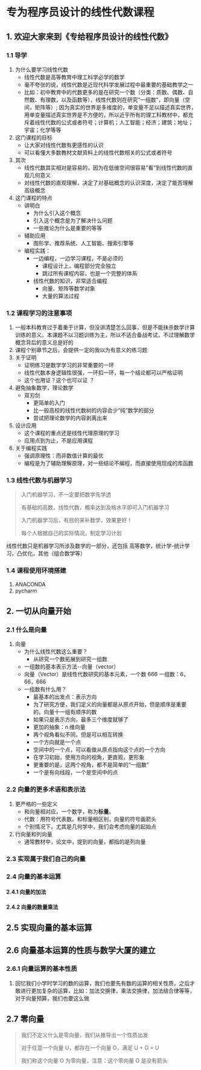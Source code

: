 # 专为程序员设计的线性代数课程

## 1. 欢迎大家来到《专给程序员设计的线性代数》

### 1.1 导学

1. 为什么要学习线性代数
   - 线性代数是高等教育中理工科学必学的数学
   - 毫不夸张的说，线性代数是近现代科学发展过程中最重要的基础教学之一
   - 比如：初中教育中的代数更多的是在研究一个数（分类：质数、偶数、自然数、有理数，以及函数等），线性代数则在研究“一组数”，即向量（空间，矩阵等）; 因为真实的世界是多维度的，单变量不足以描述真实世界，用单变量描述真实世界是不方便的，所以近乎所有的理工科教材中，都充斥着线性代数的公式或者符号；计算机；人工智能；经济；建筑；地址；宇宙；化学等等
2. 这门课程的目标
   - 让大家对线性代数有更感性的认识
   - 可以看懂大多数教材文献资料上的线性代数相关的公式或者符号
3. 其次
   - 线性代数其实相对是容易的，因为在低维空间很容易“看”到线性代数的直观几何意义
   - 对线性代数的直观理解，决定了对基础概念的认识深度，决定了能否理解高级概念
4. 这门课程的特点
   - 讲明白
     - 为什么引入这个概念
     - 引入这个概念是为了解决什么问题
     - 一些推论为什么是重要的等等
   - 辅助应用
     - 图形学、推荐系统、人工智能、搜索引擎等
   - 编程实践：
     - 一边编程，一边学习课程，不是必须的
       - 课程设计上，编程部分完全独立
       - 跳过所有课程内容，也是一个完整的体系
     - 线性代数的知识，非常适合编程
       - 向量、矩阵等数学对象
       - 大量的算法过程

### 1.2 课程学习的注意事项

1. 一般本科教育过于着重于计算，但没讲清楚怎么回事，但是不能抹杀数学计算训练的意义，本课题不以习题训练为主，所以不适合备战考试，不过理解数学概念背后的意义总是好的
2. 课程个别章节之后，会提供一定的我以为有意义的练习题
3. 关于证明
   - 证明练习是数学学习的非常重要的一环
   - 线性代数本身逻辑性很强，一环扣一环，每一个结论都可以严格证明
   - 这个也用证？这个也可以证 ？
4. 避免抽象数学，理论数学
   - 双刃剑
     - 更简单的入门
     - 比一般高校的线性代数树的内容会少“纯”数学的部分
     - 尝试把理论数学的内容剥离出来
5. 设计应用
   - 这个课程的重点还是线性代理原理的学习
   - 应用点到为止，不是应用课程
6. 关于编程实践
   - 强调原理性：而非数值计算的最优
   - 编程是为了辅助理解原理，对一些结论不编程，而直接使用现成的库函数

### 1.3 线性代数与机器学习

> 入门机器学习，不一定要把数学先学透
>
> 有基础的高数，线性代数，概率达到及格水平即可入门机器学习
>
> 入门机器学习后，有目的来补数学，效果更好！
>
> 每个人根据自己的实际情况，制定学习计划

线性代数只是机器学习所涉及数学的一部分，还包括 高等数学，统计学-统计学习，凸优化，其他（组合数学等）

### 1.4 课程使用环境搭建

1. ANACONDA
2. pycharm

## 2. 一切从向量开始

### 2.1 什么是向量

1. 向量
   - 为什么线性代数这么重要？
     - 从研究一个数拓展到研究一组数
   - 一组数的基本表示方法--向量（vector）
   - 向量（Vector）是线性代数研究的基本元素，一个数 666 一组数：6，66，666
   - 一组数有什么用？
     - 最基本的出发点：表示方向
     - 为了研究方便，我们定义的向量都是从原点开始，但是顺序是重要的。向量十一组有顺序的数
     - 如果只是表示方向，最多三个维度就够了
     - 更加的抽象：n 维向量
     - 两个视角看似不同，但是可以相互转换
     - 一个方向就是一个点
     - 空间中的一个点，可以看做从原点指向这个点的一个方向
     - 在学习初始，使用方向的视角，更直观，更形象
     - 更重要的是，这两个视角，都不是简单的“一组数”
     - 一个是有向线段，一个是空间中的点

### 2.2 向量的更多术语和表示法

1. 更严格的一些定义
   - 和向量相对应，一个数字，称为**标量**。
   - 代数：用符号代表数。和标量相区别，向量的符号画箭头
   - 个别情况下，尤其是几何学中，我们会考虑向量的起始点
2. 行向量和列向量
   - 通常教材中，论文中，提到的向量，都指的是列向量

### 2.3 实现属于我们自己的向量

### 2.4 向量的基本运算

#### 2.4.1 向量的加法

#### 2.4.2 向量的数量乘法

## 2.5 实现向量的基本运算

## 2.6 向量基本运算的性质与数学大厦的建立

### 2.6.1 向量运算的基本性质

1. 回忆我们小学时学习的数的运算，我们也要先有数的运算的相关性质，之后才敢进行更加复杂的运算，比如：加法交换律，乘法交换律，加法结合律等等，对于向量预算，我们也要这么做

## 2.7 零向量

> 我们不定义什么是零向量，我们从推导出一个性质出发
>
> 对于任意一个向量 U，都存在一个向量 O，满足 U + O = U
>
> 我们称这个向量 O 为零向量，注意：这个零向量 O 是没有箭头
